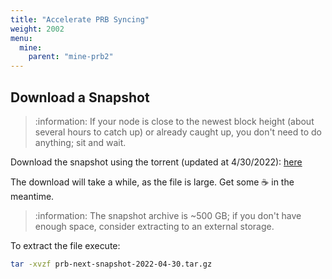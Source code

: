 ```yaml
---
title: "Accelerate PRB Syncing"
weight: 2002
menu:
  mine:
    parent: "mine-prb2"
---
```


## Download a Snapshot

> :information: If your node is close to the newest block height (about several hours to catch up) or already caught up, you don't need to do anything; sit and wait.

Download the snapshot using the torrent (updated at 4/30/2022): [here](/files/prb-next-snapshot-2022-04-30.tar.gz.torrent)

The download will take a while, as the file is large. Get some :coffee: in the meantime.

> :information: The snapshot archive is ~500 GB; if you don't have enough space, consider extracting to an external storage.

To extract the file execute:

```bash
tar -xvzf prb-next-snapshot-2022-04-30.tar.gz
```
